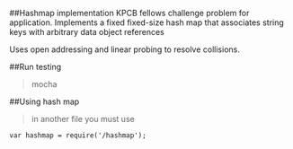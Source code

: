 ##Hashmap implementation
KPCB fellows challenge problem for application.  Implements a fixed fixed-size hash map that associates string keys with arbitrary data object references

Uses open addressing and linear probing to resolve collisions.

##Run testing
>mocha

##Using hash map
>in another file you must use
```
var hashmap = require('/hashmap');
```
